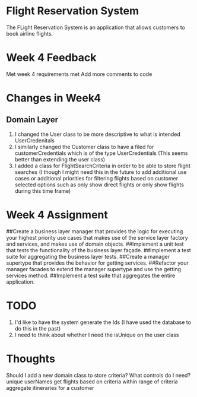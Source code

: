 # Flight Reservation System
The FLight Reservation System is an application that allows customers to book airline flights.

# Week 4 Feedback

Met week 4 requirements met
Add more comments to code
        
# Changes in Week4 
## Domain Layer
1. I changed the User class to be more descriptive to what is intended UserCredenitals
2. I similarly changed the Customer class to have a filed for customerCredentials which is of the type UserCredentials (This seems better than extending the user class)
3. I added a class for FlightSearchCriteria in order to be able to store flight searches (I though I might need this in the future to add additional use cases or additional priorities for filtering flights based on  customer selected options such as only show direct flights or only show flights during this time frame)


# Week 4 Assignment
##Create a business layer manager that provides the logic for executing your highest priority use cases that makes use of the service layer factory and services, and makes use of domain objects.
##Implement a unit test that tests the functionality of the business layer façade.
##Implement a test suite for aggregating the business layer tests.
##Create a manager supertype that provides the behavior for getting services.
##Refactor your manager facades to extend the manager supertype and use the getting services method.
##Implement a test suite that aggregates the entire application.

# TODO
1. I'd like to have the system generate the Ids (I have used the database to do this in the past)
2. I need to think about whether I need the isUnique on the user class

# Thoughts
Should I add a new domain class to store criteria? 
What controls do I need?
   unique userNames
   get flights based on criteria within range of criteria
   aggregate itineraries for a customer
   


